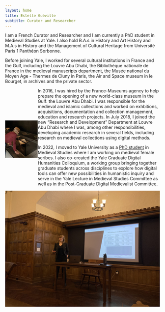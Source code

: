```yaml
---
layout: home
title: Estelle Guéville
subtitle: Curator and Researcher
---
```


I am a French Curator and Researcher and I am currently a PhD student in Medieval Studies at Yale. I also hold B.A.s in History and Art History and M.A.s in History and the Management of Cultural Heritage from Université Paris 1 Panthéon Sorbonne.

Before joining Yale, I worked for several cultural institutions in France and the Gulf, including the Louvre Abu Dhabi, the Bibliothèque nationale de France  in the medieval manuscripts department, the Musée national du Moyen Age - Thermes de Cluny in Paris, the Air and Space museum in le Bourget, in archives and the private sector.

<div style="display: flex; align-items: center;">
  <!-- Image section -->
  <a href="/assets/img/LAD.jpg" data-lightbox="PBP" data-title="Louvre Abu Dhabi ©Beverly Galdamez">
    <img src="/assets/img/LAD.jpg" title="Louvre Abu Dhabi ©Beverly Galdamez" style="width: 1000px; margin-right: 10px;">
  </a>

<div>
In 2016, I was hired by the France-Museums agency to help prepare the opening of a new world-class museum in the Gulf: the Louvre Abu Dhabi. I was responsible for the medieval and islamic collections and worked on exhbitions, acquisitions, documentation and collection management, education and research projects. In July 2018, I joined the new “Research and Development” Department at Louvre Abu Dhabi where I was, among other responsibilities, developing academic research in several fields, including research on medieval collections using digital methods.

In 2022, I moved to Yale University as a <a href="https://medieval.yale.edu/people/estelle-gu-ville">PhD student</a> in Medieval Studies where I am working on medieval female scribes. I also co-created the Yale Graduate Digital Humanities Colloquium, a working group bringing together graduate students across disciplines to explore how digital tools can offer new possibilities in humanistic inquiry and serve in the Yale Lecture in Medieval Studies Committee as well as in the Post-Graduate Digital Medievalist Committee.
</div>
</div>

<a href="/assets/img/medievallunch.jpg" data-lightbox="PBP" data-title="Paris Bible Project ©Serena Strecker">
  <img src="/assets/img/medievallunch.jpg" title="Paris Bible Project ©Serena Strecker">
</a>
